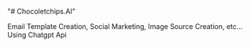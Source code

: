 "# Chocoletchips.AI"

Email Template Creation, Social Marketing, Image Source Creation, etc... Using Chatgpt Api
